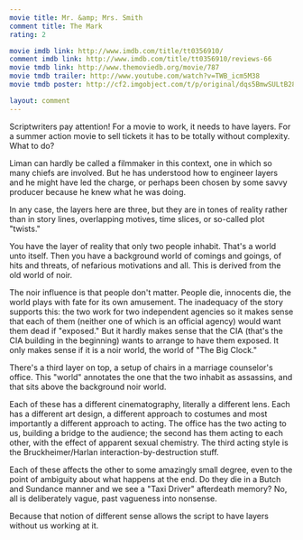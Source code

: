 ```yaml
---
movie title: Mr. &amp; Mrs. Smith
comment title: The Mark
rating: 2

movie imdb link: http://www.imdb.com/title/tt0356910/
comment imdb link: http://www.imdb.com/title/tt0356910/reviews-66
movie tmdb link: http://www.themoviedb.org/movie/787
movie tmdb trailer: http://www.youtube.com/watch?v=TWB_icm5M38
movie tmdb poster: http://cf2.imgobject.com/t/p/original/dqs5BmwSULtB28Kls3IB6khTQwp.jpg

layout: comment
---
```


Scriptwriters pay attention! For a movie to work, it needs to have layers. For a summer action movie to sell tickets it has to be totally without complexity. What to do?

Liman can hardly be called a filmmaker in this context, one in which so many chiefs are involved. But he has understood how to engineer layers and he might have led the charge, or perhaps been chosen by some savvy producer because he knew what he was doing.

In any case, the layers here are three, but they are in tones of reality rather than in story lines, overlapping motives, time slices, or so-called plot "twists."

You have the layer of reality that only two people inhabit. That's a world unto itself. Then you have a background world of comings and goings, of hits and threats, of nefarious motivations and all. This is derived from the old world of noir.

The noir influence is that people don't matter. People die, innocents die, the world plays with fate for its own amusement. The inadequacy of the story supports this: the two work for two independent agencies so it makes sense that each of them (neither one of which is an official agency) would want them dead if "exposed." But it hardly makes sense that the CIA (that's the CIA building in the beginning) wants to arrange to have them exposed. It only makes sense if it is a noir world, the world of "The Big Clock."

There's a third layer on top, a setup of chairs in a marriage counselor's office. This "world" annotates the one that the two inhabit as assassins, and that sits above the background noir world.

Each of these has a different cinematography, literally a different lens. Each has a different art design, a different approach to costumes and most importantly a different approach to acting. The office has the two acting to us, building a bridge to the audience; the second has them acting to each other, with the effect of apparent sexual chemistry. The third acting style is the Bruckheimer/Harlan interaction-by-destruction stuff.

Each of these affects the other to some amazingly small degree, even to the point of ambiguity about what happens at the end. Do they die in a Butch and Sundance manner and we see a "Taxi Driver" afterdeath memory? No, all is deliberately vague, past vagueness into nonsense.

Because that notion of different sense allows the script to have layers without us working at it.
